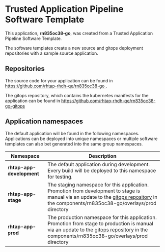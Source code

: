 # Trusted Application Pipeline Software Template

This application, **rn835oc38-go**, was created from a Trusted Application Pipeline Software Template.

The software templates create a new source and gitops deployment repositories with a sample source application. 

## Repositories

The source code for your application can be found in [https://github.com/rhtap-rhdh-qe/rn835oc38-go ](https://github.com/rhtap-rhdh-qe/rn835oc38-go ).
 
The gitops repository, which contains the kubernetes manifests for the application can be found in 
[https://github.com/rhtap-rhdh-qe/rn835oc38-go-gitops ](https://github.com/rhtap-rhdh-qe/rn835oc38-go-gitops ) 

## Application namespaces 

The default application will be found in the following namespaces. Applications can be deployed into unique namespaces or multiple software templates can also bet generated into the same group namespaces.  

|  Namespace   |  Description   |  
| -------- | -------- |   
| **rhtap-app-development** | The default application during development. Every build will be deployed to this namespace for testing. | 
| **rhtap-app-stage** | The staging namespace for this application. Promotion from development to stage is manual via an update to the [gitops repository](https://github.com/rhtap-rhdh-qe/rn835oc38-go-gitops ) in the components/rn835oc38-go/overlays/prod directory |  
| **rhtap-app-prod** | The production namespace for this application. Promotion from stage to production is manual via an update to the [gitops repository](https://github.com/rhtap-rhdh-qe/rn835oc38-go-gitops ) in the components/rn835oc38-go/overlays/prod directory | 